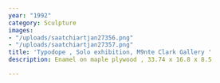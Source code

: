 ```yaml
---
year: "1992"
category: Sculpture
images:
- "/uploads/saatchiartjan27356.png"
- "/uploads/saatchiartjan27357.png"
title: 'Typodope , Solo exhibition, M9nte Clark Gallery '
description: Enamel on maple plywood , 33.74 x 16.8 x 8.5

---
```

